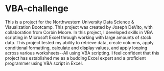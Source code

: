 # VBA-challenge
This is a project for the Northwestern University Data Science & Visualization Bootcamp. 
This project was created by Joseph DeVito, with collaboration from Corbin Moore.
In this project, I developed skills in VBA scripting in Microsoft Excel through working with large amounts of stock data. 
This project tested my ability to retrieve data, create columns, apply conditional formatting, calculate and display values, and apply looping across various worksheets--All using VBA scripting. 
I feel confident that this project has established me as a budding Excel expert and a proficient programmer using VBA script in Excel. 
